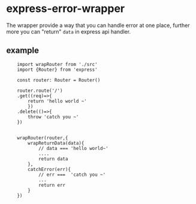 # express-error-wrapper

The wrapper provide a way that you can handle error at one place, further more you can "return" `data` in express api handler.

## example
```
    import wrapRouter from './src'
    import {Router} from 'express'

    const router: Router = Router()

    router.route('/')
    .get((req)=>{
        return 'hello world ~'
        })
    .delete(()=>{
        throw 'catch you ~'
    })


    wrapRouter(router,{
        wrapReturnData(data){
            // data === 'hello world~'
            ....
            return data 
        },
        catchError(err){
            // err ===  'catch you ~'
            ...
            return err
        }
    })

```